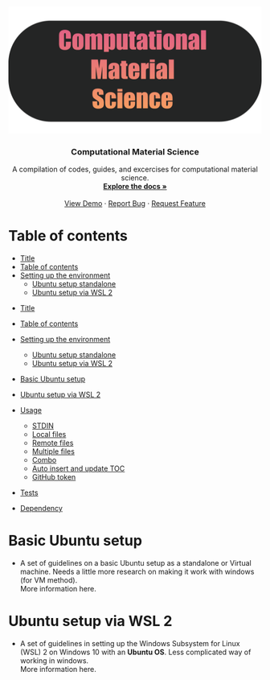 <!-- PROJECT LOGO -->
<br />
<p align="center">
  <a href="https://github.com/kimrojas/Computational-Material-Science">
    <img src="readme_files/cms-01.png" alt="Logo" width=600>
  </a>

  <h3 align="center">Computational Material Science</h3>

  <p align="center">
    A compilation of codes, guides, and excercises for computational material science.
    <br />
    <a href="https://github.com/kimrojas/Computational-Material-Science"><strong>Explore the docs »</strong></a>
    <br />
    <br />
    <a href="https://github.com/kimrojas/Computational-Material-Science">View Demo</a>
    ·
    <a href="https://github.com/kimrojas/Computational-Material-Science/issues">Report Bug</a>
    ·
    <a href="https://github.com/kimrojas/Computational-Material-Science/issues">Request Feature</a>
  </p>
</p>

# Table of contents
   * [Title](#gh-md-toc)
   * [Table of contents](#Table-of-contents)
   * [Setting up the environment](#Ubuntu-OS)
      * [Ubuntu setup standalone](#Basic-Ubuntu-setup)   
      * [Ubuntu setup via WSL 2](#Ubuntu-setup-via-WSL-2)
<!--ts-->
   * [Title](#gh-md-toc)
   * [Table of contents](#Table-of-contents)
   * [Setting up the environment](#Ubuntu-OS)
      * [Ubuntu setup standalone](#Basic-Ubuntu-setup)   
      * [Ubuntu setup via WSL 2](#Ubuntu-setup-via-WSL-2)


   * [Basic Ubuntu setup](#Basic-Ubuntu-setup)
   * [Ubuntu setup via WSL 2](#Ubuntu-setup-via-WSL-2)
   * [Usage](#usage)
      * [STDIN](#stdin)
      * [Local files](#local-files)
      * [Remote files](#remote-files)
      * [Multiple files](#multiple-files)
      * [Combo](#combo)
      * [Auto insert and update TOC](#auto-insert-and-update-toc)
      * [GitHub token](#github-token)
   * [Tests](#tests)
   * [Dependency](#dependency)
<!--te-->




# Basic Ubuntu setup  

- A set of guidelines on a basic Ubuntu setup as a standalone or Virtual machine. Needs a little more research on making it work with windows (for VM method).  <br> More information here. 

# Ubuntu setup via WSL 2

- A set of guidelines in setting up the Windows Subsystem for Linux (WSL) 2 on Windows 10 with an **Ubuntu OS**. Less complicated way of working in windows. <br> More information here. 

